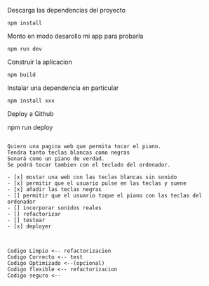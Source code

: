 Descarga las dependencias del proyecto
```
npm install
```

Monto en modo desarollo mi app para probarla
```
npm run dev
```


<!-- si le pones el lenguaje debajo te lo marca como dicho lenguaje la frase. -->
Construir la aplicacion
```
npm build
``` 

Instalar una dependencia en particular
```
npm install xxx
```

Deploy a Github

npm run deploy
```

Quiero una pagina web que permita tocar el piano.
Tendra tanto teclas blancas como negras
Sonará como un piano de verdad.
Se podrá tocar tambien con el teclado del ordenador.

- [x] mostar una web con las teclas blancas sin sonido
- [x] permitir que el usuario pulse en las teclas y suene
- [x] añadir las teclas negras
- [] permitir que el usuario toque el piano con las teclas del ordenador
- [] incorporar sonidos reales
- [] refactorizar
- [] testear
- [x] deployer



Codigo Limpio <-- refactorizacion
Codigo Correcto <-- test
Codigo Optimizado <--(opcional) 
Codigo flexible <-- refactorizacion
Codigo seguro <-- 